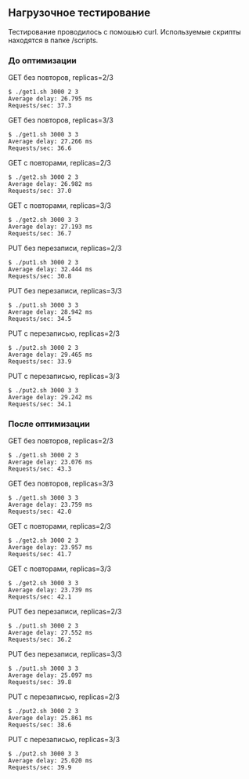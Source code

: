 ## Нагрузочное тестирование

Тестирование проводилось с помошью curl. Используемые скрипты находятся в папке /scripts.

### До оптимизации

GET без повторов, replicas=2/3
```
$ ./get1.sh 3000 2 3
Average delay: 26.795 ms
Requests/sec: 37.3
```
GET без повторов, replicas=3/3
```
$ ./get1.sh 3000 3 3
Average delay: 27.266 ms
Requests/sec: 36.6
```
GET с повторами, replicas=2/3
```
$ ./get2.sh 3000 2 3
Average delay: 26.982 ms
Requests/sec: 37.0
```
GET с повторами, replicas=3/3
```
$ ./get2.sh 3000 3 3
Average delay: 27.193 ms
Requests/sec: 36.7
```
PUT без перезаписи, replicas=2/3
```
$ ./put1.sh 3000 2 3
Average delay: 32.444 ms
Requests/sec: 30.8
```
PUT без перезаписи, replicas=3/3
```
$ ./put1.sh 3000 3 3
Average delay: 28.942 ms
Requests/sec: 34.5
```
PUT с перезаписью, replicas=2/3
```
$ ./put2.sh 3000 2 3
Average delay: 29.465 ms
Requests/sec: 33.9
```
PUT с перезаписью, replicas=3/3
```
$ ./put2.sh 3000 3 3
Average delay: 29.242 ms
Requests/sec: 34.1
```

### После оптимизации

GET без повторов, replicas=2/3
```
$ ./get1.sh 3000 2 3
Average delay: 23.076 ms
Requests/sec: 43.3
```
GET без повторов, replicas=3/3
```
$ ./get1.sh 3000 3 3
Average delay: 23.759 ms
Requests/sec: 42.0
```
GET с повторами, replicas=2/3
```
$ ./get2.sh 3000 2 3
Average delay: 23.957 ms
Requests/sec: 41.7
```
GET с повторами, replicas=3/3
```
$ ./get2.sh 3000 3 3
Average delay: 23.739 ms
Requests/sec: 42.1
```
PUT без перезаписи, replicas=2/3
```
$ ./put1.sh 3000 2 3
Average delay: 27.552 ms
Requests/sec: 36.2
```
PUT без перезаписи, replicas=3/3
```
$ ./put1.sh 3000 3 3
Average delay: 25.097 ms
Requests/sec: 39.8
```
PUT с перезаписью, replicas=2/3
```
$ ./put2.sh 3000 2 3
Average delay: 25.861 ms
Requests/sec: 38.6
```
PUT с перезаписью, replicas=3/3
```
$ ./put2.sh 3000 3 3
Average delay: 25.020 ms
Requests/sec: 39.9
```

